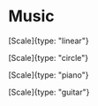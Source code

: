 # Music


[Scale]{type: "linear"}

[Scale]{type: "circle"}

[Scale]{type: "piano"}

[Scale]{type: "guitar"}
